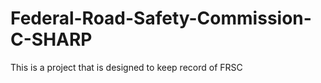 # Federal-Road-Safety-Commission-C-SHARP
This is a project that is designed to keep record of FRSC 
